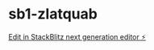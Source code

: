 # sb1-zlatquab

[Edit in StackBlitz next generation editor ⚡️](https://stackblitz.com/~/github.com/yasserabdoalraqeeb/sb1-zlatquab)